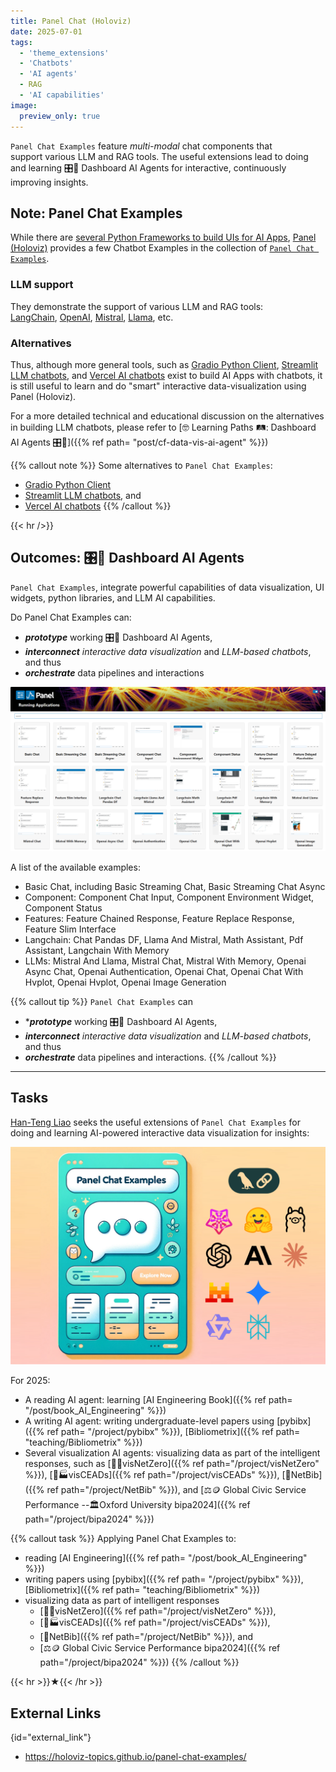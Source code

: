 ```yaml
---
title: Panel Chat (Holoviz)
date: 2025-07-01
tags:
  - 'theme_extensions'
  - 'Chatbots'
  - 'AI agents'
  - RAG
  - 'AI capabilities'
image:
  preview_only: true
---
```

`Panel Chat Examples` feature *multi-modal* chat components that support various LLM and RAG tools.  The useful extensions lead to doing and learning 🎛️🤖 Dashboard AI Agents for interactive, continuously improving insights.

<!--more-->

## Note: Panel Chat Examples

While there are [several Python Frameworks to build UIs for AI Apps](https://getstream.io/blog/ai-chat-ui-tools/#3-chainlit-build-uis-for-conversational-ai), [Panel (Holoviz)](https://panel.holoviz.org/) provides a few Chatbot Examples in the collection of [`Panel Chat Examples`](https://holoviz-topics.github.io/panel-chat-examples/).

### LLM support
They demonstrate the support of various LLM and RAG tools: [LangChain](https://python.langchain.com/docs/get_started/introduction), [OpenAI](https://openai.com/blog/chatgpt), [Mistral](https://docs.mistral.ai/), [Llama](https://ai.meta.com/llama/), etc. 

### Alternatives
Thus, although more general tools, such as [Gradio Python Client](https://www.gradio.app/docs/python-client/introduction), [Streamlit LLM chatbots](https://docs.streamlit.io/develop/tutorials/chat-and-llm-apps/build-conversational-apps), and [Vercel AI chatbots](https://github.com/vercel/ai-chatbot) exist to build AI Apps with chatbots, it is still useful to learn and do "smart" interactive data-visualization using Panel (Holoviz).

For a more detailed technical and educational discussion on the alternatives in building LLM chatbots, please refer to [🤓 Learning Paths 🛤️:  Dashboard AI Agents 🎛️🤖]({{% ref path= "post/cf-data-vis-ai-agent" %}})

{{% callout note %}}
Some alternatives to `Panel Chat Examples`:
* [Gradio Python Client](https://www.gradio.app/docs/python-client/introduction)
* [Streamlit LLM chatbots](https://docs.streamlit.io/develop/tutorials/chat-and-llm-apps/build-conversational-apps), and 
* [Vercel AI chatbots](https://github.com/vercel/ai-chatbot)
{{% /callout %}}

{{< hr />}}

## Outcomes: 🎛️🤖 Dashboard AI Agents

`Panel Chat Examples`, integrate powerful capabilities of data visualization, UI widgets, python libraries, and LLM AI capabilities.  

Do Panel Chat Examples can:
* ***prototype*** working 🎛️🤖 Dashboard AI Agents,
* ***interconnect*** _interactive data visualization_ and _LLM-based chatbots_, and thus
* ***orchestrate*** data pipelines and interactions

![](panel-chat-examples-index-page.png)

A list of the available examples:
- Basic Chat, including Basic Streaming Chat, Basic Streaming Chat Async
- Component: Component Chat Input, Component Environment Widget, Component Status
- Features: Feature Chained Response, Feature Replace Response, Feature Slim Interface
- Langchain: Chat Pandas DF, Llama And Mistral, Math Assistant, Pdf Assistant, Langchain With Memory
- LLMs: Mistral And Llama, Mistral Chat, Mistral With Memory, Openai Async Chat, Openai Authentication, Openai Chat, Openai Chat With Hvplot, Openai Hvplot, Openai Image Generation

{{% callout tip %}}
`Panel Chat Examples` can 
* ****prototype*** working 🎛️🤖 Dashboard AI Agents, 
* ***interconnect*** _interactive data visualization_ and _LLM-based chatbots_, and thus 
* ***orchestrate*** data pipelines and interactions.
{{% /callout %}}
<hr class="w-48 h-1 my-1 md:my-3 mx-auto border-8 border-black/80 dark:border-white/80 ">

## Tasks

[Han-Teng Liao](/experience) seeks the useful extensions of `Panel Chat Examples` for doing and learning AI-powered interactive data visualization for insights:

![](featured.png)

For 2025:

* A reading AI agent: learning [AI Engineering Book]({{% ref path= "/post/book_AI_Engineering" %}})
* A writing AI agent: writing undergraduate-level papers using [pybibx]({{% ref path= "/project/pybibx" %}}), [Bibliometrix]({{% ref path= "teaching/Bibliometrix" %}})
* Several visualization AI agents: visualizing data as part of the intelligent responses, such as [🍃💵visNetZero]({{% ref path="/project/visNetZero" %}}),  [🍃🏭visCEADs]({{% ref path="/project/visCEADs" %}}), [🧰NetBib]({{% ref path="/project/NetBib"  %}}), and [⚖️🪙 Global Civic Service Performance --🏛️Oxford University bipa2024]({{% ref path="/project/bipa2024" %}})

{{% callout task %}}
Applying Panel Chat Examples to:
* reading [AI Engineering]({{% ref path= "/post/book_AI_Engineering" %}})
* writing papers using [pybibx]({{% ref path= "/project/pybibx" %}}), [Bibliometrix]({{% ref path= "teaching/Bibliometrix" %}})
* visualizing data as part of intelligent responses
  * [🍃💵visNetZero]({{% ref path="/project/visNetZero" %}}),
  * [🍃🏭visCEADs]({{% ref path="/project/visCEADs" %}}), 
  * [🧰NetBib]({{% ref path="/project/NetBib"  %}}), and 
  * [⚖️🪙 Global Civic Service Performance bipa2024]({{% ref path="/project/bipa2024" %}})
{{% /callout %}}

{{< hr >}}★{{< /hr >}}

## External Links
{id="external_link"}
* https://holoviz-topics.github.io/panel-chat-examples/